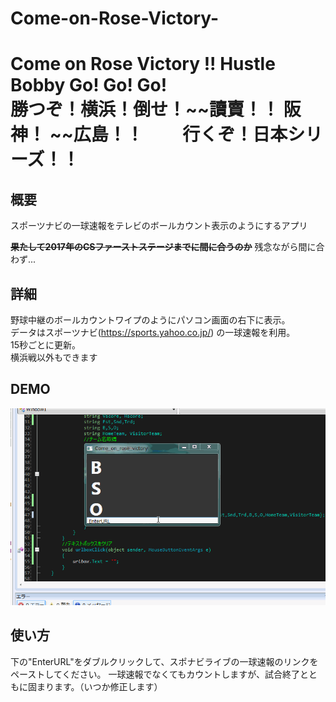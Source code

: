 # Come-on-Rose-Victory-

Come on Rose Victory !! Hustle Bobby Go! Go! Go!  
勝つぞ！横浜！倒せ！~~讀賣！！ 阪神！ ~~広島！！　　
行くぞ！日本シリーズ！！
=======

## 概要
スポーツナビの一球速報をテレビのボールカウント表示のようにするアプリ

~~**果たして2017年のCSファーストステージまでに間に合うのか**~~
残念ながら間に合わず...

## 詳細
野球中継のボールカウントワイプのようにパソコン画面の右下に表示。  
データはスポーツナビ(https://sports.yahoo.co.jp/) の一球速報を利用。  
15秒ごとに更新。  
横浜戦以外もできます  

## DEMO
<img src ="https://github.com/yhstvhd/Come-on-Rose-Victory-/blob/master/Preview.gif">

## 使い方
下の"EnterURL"をダブルクリックして、スポナビライブの一球速報のリンクをペーストしてください。
一球速報でなくてもカウントしますが、試合終了とともに固まります。（いつか修正します）
